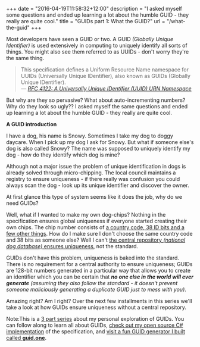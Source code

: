 +++
date = "2016-04-19T11:58:32+12:00"
description = "I asked myself some questions and ended up learning a lot about the humble GUID - they really are quite cool."
title = "GUIDs part 1: What the GUID?"
url = "/what-the-guid"
+++

Most developers have seen a GUID or two. A GUID *(Globally Unique Identifier)* is used extensively in computing to uniquely identify all sorts of things. You might also see them referred to as UUIDs - don't worry they're the same thing.

> This specification defines a Uniform Resource Name namespace for
   UUIDs (Universally Unique IDentifier), also known as GUIDs (Globally
   Unique IDentifier).<br /><cite>&mdash; <a href="https://www.ietf.org/rfc/rfc4122.txt" target="_blank">RFC 4122: A Universally Unique IDentifier (UUID) URN Namespace</a></cite>

But why are they so pervasive? What about auto-incrementing numbers? Why do they look so ugly?? I asked myself the same questions and ended up learning a lot about the humble GUID - they really are quite cool.

**A GUID introduction**

I have a dog, his name is Snowy. Sometimes I take my dog to doggy daycare. When I pick up my dog I ask for Snowy. But what if someone else's dog is also called Snowy? The name was supposed to uniquely identify my dog - how do they identify which dog is mine?

Although not a major issue the problem of unique identification in dogs is already solved through micro-chipping. The local council maintains a registry to ensure uniqueness - if there really was confusion you could always scan the dog - look up its unique identifier and discover the owner.

At first glance this type of system seems like it does the job, why do we need GUIDs?

Well, what if I wanted to make my own dog-chips? Nothing in the specification ensures global uniqueness if everyone started creating their own chips. The chip number consists of <a href="https://en.wikipedia.org/wiki/ISO_11784_%26_11785">a country code, 38 ID bits and a few other things</a>. How do I make sure I don't choose the same country code and 38 bits as someone else? Well I can't <a href="https://www.dia.govt.nz/diawebsite.nsf/wpg_URL/Resource-material-Dog-Control-Microchipping-Questions-and-Answers#two">the central repository *(national dog database)* ensures uniqueness</a>, not the standard.

GUIDs don't have this problem, uniqueness is baked into the standard. There is no requirement for a central authority to ensure uniqueness; GUIDs are 128-bit numbers generated in a particular way that allows you to create an identifier which you can be certain that _**no one else in the world will ever generate**_ *(assuming they also follow the standard - it doesn't prevent someone maliciously generating a duplicate GUID just to mess with you)*.

Amazing right? Am I right? Over the next few installments in this series we'll take a look at how GUIDs ensure uniqueness without a central repository.

<alert><span>Note:</span>This is a [3 part series](https://michael-mckenna.com/tag/guid/) about my personal exploration of GUIDs. You can follow along to learn all about GUIDs, [check out my open source C# implementation](https://github.com/myquay/GuidOne) of the specification, and [visit a fun GUID generator I built called <b>guid.one</b>](http://guid.one).
</alert>